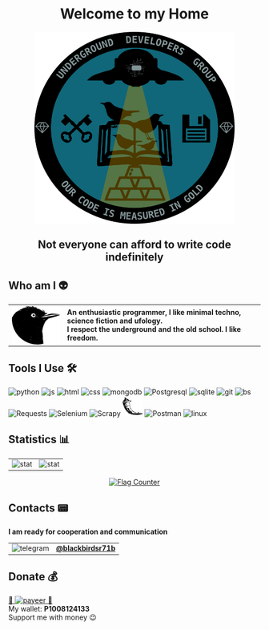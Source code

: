 <h1 align="center">Welcome to my Home</h1>

<div align="center">
  <img align="middle" src="/img/logoudggolds.png" alt="logo" width="400"/>
</div>

<h2 align="center">Not everyone can afford to write code indefinitely</h2>

## Who am I 👽
<table>
	<tbody>
		<tr>
			<td>
                <img align="middle" src="/img/bbavatar00.png" alt="avatar one" width="150"/>
            </td>
			<td>
                <b>An enthusiastic programmer, I like minimal techno, science fiction and ufology.</b><br>
                <b>I respect the underground and the old school. I like freedom.</b>
            </td>
		</tr>
	</tbody>
</table>


## Tools I Use 🛠

<div align="left">
  <img src="/img/python-original.svg" alt="python" width="40" height="40" />
  <img src="/img/javascript-original.svg" alt="js" width="40" height="40" />
  <img src="/img/html5-original.svg" alt="html" width="40" height="40" />
  <img src="/img/css3-original.svg" alt="css" width="40" height="40" />
  <img src="/img/mongodb-original.svg" alt="mongodb" width="40" height="40" />
  <img src="/img/Postgresql_elephant.svg" alt="Postgresql" width="40" height="40" />
  <img src="/img/sqlite.svg" alt="sqlite" width="40" height="40" />
  <img src="/img/git-original-wordmark.svg" alt="git" width="40" height="40" />
  <img src="/img/bs.png" alt="bs" width="80" height="40" />
  <img src="/img/Requests_Python_Logo.png" alt="Requests" width="40" height="40" />
  <img src="/img/selenium.png" alt="Selenium" width="40" height="40" />
  <img src="/img/scrapylogo.png" alt="Scrapy" width="80" height="40" />
  <img src="/img/flask.png" alt="Flask" width="40" height="40" />
  <img src="/img/postman.png" alt="Postman" width="40" height="40" />
  <img src="/img/linux-original.svg" alt="linux" width="40" height="40" />
<div>

## Statistics 📊

<table>
	<tbody>
		<tr>
			<td><img src="https://github-readme-stats.vercel.app/api/top-langs/?username=Evgeny-TechnoNinja&theme=solarized-dark&border_color=CC7956" alt="stat"/></td>
			<td><img src="https://github-readme-stats.vercel.app/api?username=Evgeny-TechnoNinja&show_icons=true&theme=solarized-dark&line_height=20&border_color=CC7956" alt="stat"/></td>
		</tr>
	</tbody>
</table>
<div align="center">
    <a href="https://info.flagcounter.com/qfx6">
        <img src="https://s11.flagcounter.com/count2/qfx6/bg_002B36/txt_fdf6e3/border_CC7956/columns_2/maxflags_10/viewers_0/labels_0/pageviews_0/flags_0/percent_0/" alt="Flag Counter" border="0">
    </a>
</div>


## Contacts 📟
<div>
  <b>I am ready for cooperation and communication</b>
</div>

<table>
  <tr>
    <td><img src="/img/Telegram_logo.svg" alt="telegram" width="30" height="30" /></td>
    <td><b><a href="https://t.me/blackbirdsr71b">@blackbirdsr71b</a></b></td>
  </tr>
</table>


## Donate 💰 

<div>
  <a href="https://payeer.com/"><span>💸</span> <img src="/img/payeer.svg" alt="payeer" width="80" /> <span>💸</span></a>
</div>
<div>
  <span>My wallet:</span> <b>P1008124133</b> 
</div>
<div><span>Support me with money 😉</span></div>